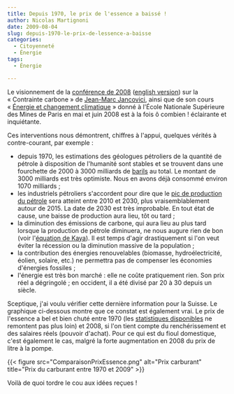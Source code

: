 ```yaml
---
title: Depuis 1970, le prix de l'essence a baissé !
author: Nicolas Martignoni
date: 2009-08-04
slug: depuis-1970-le-prix-de-lessence-a-baisse
categories:
  - Citoyenneté
  - Énergie
tags:
  - Énergie

---
```

Le visionnement de la [conférence de 2008](https://jancovici.com/videos/16h-du-big-bang-ou-presque-a-nos-jours/) ([english version](http://storage02.brainsonic.com/customers2/entrecom/20080227_Spie/session_1_uk_new/files/index.html)) sur la « Contrainte carbone » de [Jean-Marc Jancovici][1], ainsi que de son cours « [Énergie et changement climatique](http://www.ensmp.fr/ingenieurcivil/SitesIC/Balado/Climat_som.html) » donné à l'École Nationale Supérieure des Mines de Paris en mai et juin 2008 est à la fois ô combien ! éclairante et inquiétante.

Ces interventions nous démontrent, chiffres à l'appui, quelques vérités à contre-courant, par exemple :

  * depuis 1970, les estimations des géologues pétroliers de la quantité de pétrole à disposition de l'humanité sont stables et se trouvent dans une fourchette de 2000 à 3000 milliards de [barils][2] au total. Le montant de 3000 milliards est très optimiste. Nous en avons déjà consommé environ 1070 milliards ;
  * les industriels pétroliers s'accordent pour dire que le [pic de production du pétrole][3] sera atteint entre 2010 et 2030, plus vraisemblablement autour de 2015. La date de 2030 est très improbable. En tout état de cause, une baisse de production aura lieu, tôt ou tard ;
  * la diminution des émissions de carbone, qui aura lieu au plus tard lorsque la production de pétrole diminuera, ne nous augure rien de bon (voir l'[équation de Kaya][4]). Il est temps d'agir drastiquement si l'on veut éviter la récession ou la diminution massive de la population ;
  * la contribution des énergies renouvelables (biomasse, hydroélectricité, éolien, solaire, etc.) ne permettra pas de compenser les économies d'énergies fossiles ;
  * l'énergie est très bon marché : elle ne coûte pratiquement rien. Son prix réel a dégringolé ; en occident, il a été divisé par 20 à 30 depuis un siècle.

Sceptique, j'ai voulu vérifier cette dernière information pour la Suisse. Le graphique ci-dessous montre que ce constat est également vrai. Le prix de l'essence a bel et bien chuté entre 1970 (les [statistiques disponibles][5] ne remontent pas plus loin) et 2008, si l'on tient compte du renchérissement et des salaires réels (pouvoir d'achat). Pour ce qui est du fioul domestique, c'est également le cas, malgré la forte augmentation en 2008 du prix de litre à la pompe.

{{< figure src="ComparaisonPrixEssence.png" alt="Prix carburant" title="Prix du carburant entre 1970 et 2009" >}}

Voilà de quoi tordre le cou aux idées reçues !

 [1]: https://jancovici.com
 [2]: https://fr.wikipedia.org/wiki/Baril
 [3]: https://jancovici.com/transition-energetique/petrole/a-quand-le-pic-de-production-mondial-pour-le-petrole/
 [4]: https://fr.wikipedia.org/wiki/%C3%89quation_de_Kaya
 [5]: https://www.bfs.admin.ch/bfs/fr/home/statistiques/prix/indice-prix-consommation/resultats-ipc.html

<!--more-->
